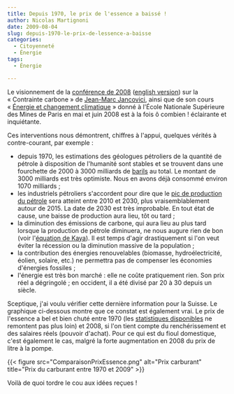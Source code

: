 ```yaml
---
title: Depuis 1970, le prix de l'essence a baissé !
author: Nicolas Martignoni
date: 2009-08-04
slug: depuis-1970-le-prix-de-lessence-a-baisse
categories:
  - Citoyenneté
  - Énergie
tags:
  - Énergie

---
```

Le visionnement de la [conférence de 2008](https://jancovici.com/videos/16h-du-big-bang-ou-presque-a-nos-jours/) ([english version](http://storage02.brainsonic.com/customers2/entrecom/20080227_Spie/session_1_uk_new/files/index.html)) sur la « Contrainte carbone » de [Jean-Marc Jancovici][1], ainsi que de son cours « [Énergie et changement climatique](http://www.ensmp.fr/ingenieurcivil/SitesIC/Balado/Climat_som.html) » donné à l'École Nationale Supérieure des Mines de Paris en mai et juin 2008 est à la fois ô combien ! éclairante et inquiétante.

Ces interventions nous démontrent, chiffres à l'appui, quelques vérités à contre-courant, par exemple :

  * depuis 1970, les estimations des géologues pétroliers de la quantité de pétrole à disposition de l'humanité sont stables et se trouvent dans une fourchette de 2000 à 3000 milliards de [barils][2] au total. Le montant de 3000 milliards est très optimiste. Nous en avons déjà consommé environ 1070 milliards ;
  * les industriels pétroliers s'accordent pour dire que le [pic de production du pétrole][3] sera atteint entre 2010 et 2030, plus vraisemblablement autour de 2015. La date de 2030 est très improbable. En tout état de cause, une baisse de production aura lieu, tôt ou tard ;
  * la diminution des émissions de carbone, qui aura lieu au plus tard lorsque la production de pétrole diminuera, ne nous augure rien de bon (voir l'[équation de Kaya][4]). Il est temps d'agir drastiquement si l'on veut éviter la récession ou la diminution massive de la population ;
  * la contribution des énergies renouvelables (biomasse, hydroélectricité, éolien, solaire, etc.) ne permettra pas de compenser les économies d'énergies fossiles ;
  * l'énergie est très bon marché : elle ne coûte pratiquement rien. Son prix réel a dégringolé ; en occident, il a été divisé par 20 à 30 depuis un siècle.

Sceptique, j'ai voulu vérifier cette dernière information pour la Suisse. Le graphique ci-dessous montre que ce constat est également vrai. Le prix de l'essence a bel et bien chuté entre 1970 (les [statistiques disponibles][5] ne remontent pas plus loin) et 2008, si l'on tient compte du renchérissement et des salaires réels (pouvoir d'achat). Pour ce qui est du fioul domestique, c'est également le cas, malgré la forte augmentation en 2008 du prix de litre à la pompe.

{{< figure src="ComparaisonPrixEssence.png" alt="Prix carburant" title="Prix du carburant entre 1970 et 2009" >}}

Voilà de quoi tordre le cou aux idées reçues !

 [1]: https://jancovici.com
 [2]: https://fr.wikipedia.org/wiki/Baril
 [3]: https://jancovici.com/transition-energetique/petrole/a-quand-le-pic-de-production-mondial-pour-le-petrole/
 [4]: https://fr.wikipedia.org/wiki/%C3%89quation_de_Kaya
 [5]: https://www.bfs.admin.ch/bfs/fr/home/statistiques/prix/indice-prix-consommation/resultats-ipc.html

<!--more-->
